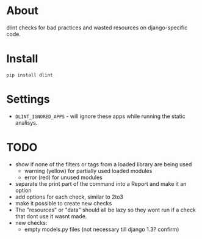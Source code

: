 # About

dlint checks for bad practices and wasted resources on django-specific code.

# Install

```
pip install dlint
```

# Settings

* `DLINT_IGNORED_APPS` - will ignore these apps while running the static analisys.

# TODO

* show if none of the filters or tags from a loaded library are being used
  * warning (yellow) for partially used loaded modules
  * error (red) for unused modules
* separate the print part of the command into a Report and make it an option
* add options for each check, similar to 2to3
* make it possible to create new checks
* The "resources" or "data" should all be lazy so they wont run if a check that dont use it wasnt made.
* new checks:
  * empty models.py files (not necessary till django 1.3? confirm)
